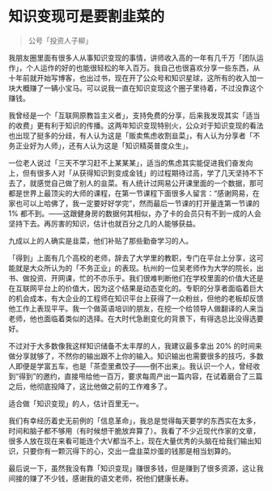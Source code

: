 # 知识变现可是要割韭菜的
> 公号「投资人子柳」

我朋友圈里面有很多人从事知识变现的事情，讲师收入高的一年有几千万「团队运作」，个人运作的好的也能很轻松的年入百万。我自己也很喜欢分享一些东西，从十年前就开始写博客，也出过书，现在开了公众号和知识星球，这所有的收入加一块大概赚了一辆小宝马。可以说我一直在知识变现这个圈子里待着，不过没靠这个赚钱。

我曾经是一个「互联网原教旨主义者」，支持免费的分享，后来我发现其实「适当的收费」更有利于知识的传播。这两年知识变现特别火，公众对于知识变现的看法也出现了挺多的分歧，有人认为这是「贩卖焦虑收割韭菜」，有人认为分享者「不务正业好为人师」，还有人认为这是「知识精英普度众生」。

一位老人说过「三天不学习赶不上某某某」，适当的焦虑其实能促进我们奋发向上，但有很多人对「从获得知识到变成金钱」的过程期待过高，学了几天坚持不下去了，就感觉自己做了别人的韭菜。有人统计过网易公开课里面的一个数据，那可都是世界上最顶尖的大师的课程，在第一节课程下面很多人留言：“感谢网易，在家也可以上哈佛了，我一定要好好学完”，然而最后一节课的打开量连第一节课的 1% 都不到。——这跟健身房的数据何其相似，办了卡的会员只有不到一成的人会坚持下去。再厉害的知识，估计也就百分之几的人能够获益。

九成以上的人确实是韭菜，他们补贴了那些勤奋学习的人。

「得到」上面有几个高校的老师，辞去了大学里的教职，专门在平台上分享，这可能就是大众所认为的「不务正业」的表现。杭州的一位吴老师作为大学的院长，出书、做投资、开网课，忙的不亦乐乎。我们很难判断他们在学校里面的价值大还是在互联网平台上的价值大，因为这个结果是动态变化的。专职的分享者面临着巨大的机会成本，有大企业的工程师在知识平台上获得了一众粉丝，但他的老板却反馈他工作上表现平平。我一个做英语培训的朋友，在挖一个给领导人做翻译的人来当老师，他也面临着类似的选择。在大时代急剧变化的背景下，有得选总比没得选要好。

不过对于大多数像我这样知识储备不太丰厚的人，我建议最多拿出 20% 的时间来做分享就够了，不然你的输出跟不上你的输入。知识输出也需要很多的技巧，多数人即便是学富五车，也是「茶壶里煮饺子——倒不出来」。我认识一个人，曾经收到“得到”的邀约，直接甩给他一百万，要求每周产出一篇内容，在试着磨合了三篇之后，他彻底投降了，这比他做之前的工作难多了。

适合做「知识变现」的人，估计百里无一。

我们有幸经历着史无前例的「信息革命」，我总是觉得每天要学的东西实在太多，时间和脑子都不够用（有时候想干脆放弃算了）。我看了不少近现代作家的文章，很多人放在现在来看可能连个大V都当不上，现在大量优秀的头脑在给我们输出知识，只要你有一颗沉得下的心，交出一盘韭菜炒蛋的钱那是相当划算的。

最后说一下，虽然我没有靠「知识变现」赚很多钱，但是赚到了很多资源，这让我间接的赚了不少钱，感谢我的语文老师，祝他们健康长寿。


